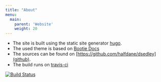 ```yaml
---
title: "About"
menu:
  main:
    parent: 'Website'
    weight: 20
---
```


- The site is built using the static site generator [hugo](http://gohugo.io/).
- The used theme is based on [Bootie Docs](https://github.com/key-amb/hugo-theme-bootie-docs)
- The sources can be found on [https://github.com/halfdane/dsedley](github).
- The build runs on [travis-ci](https://travis-ci.org/halfdane/dsedley)

[![Build Status](https://travis-ci.org/halfdane/dsedley.png)](https://travis-ci.org/halfdane/dsedley)
